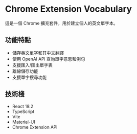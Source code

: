# Chrome Extension Vocabulary

這是一個 Chrome 擴充套件，用於建立個人的英文單字本。

## 功能特點

- 儲存英文單字和其中文翻譯
- 使用 OpenAI API 查詢單字意思和例句
- 支援匯入/匯出單字表
- 離線儲存功能
- 支援單字搜尋功能

## 技術棧

- React 18.2
- TypeScript
- Vite
- Material-UI
- Chrome Extension API